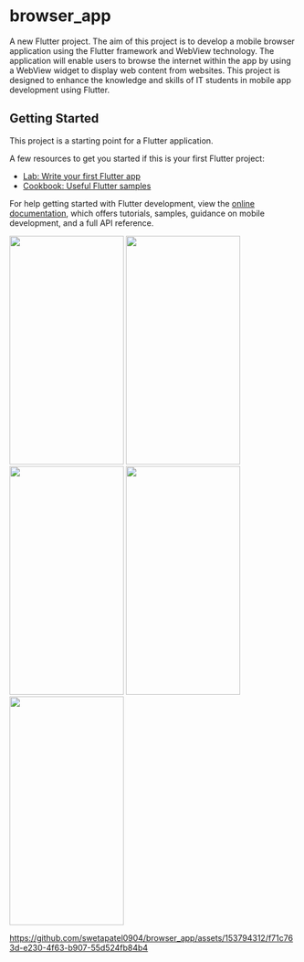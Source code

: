 # browser_app

A new Flutter project.
The aim of this project is to develop a mobile browser application using the Flutter framework
and WebView technology. The application will enable users to browse the internet within the app
by using a WebView widget to display web content from websites. This project is designed to
enhance the knowledge and skills of IT students in mobile app development using Flutter.

## Getting Started

This project is a starting point for a Flutter application.

A few resources to get you started if this is your first Flutter project:

- [Lab: Write your first Flutter app](https://docs.flutter.dev/get-started/codelab)
- [Cookbook: Useful Flutter samples](https://docs.flutter.dev/cookbook)

For help getting started with Flutter development, view the
[online documentation](https://docs.flutter.dev/), which offers tutorials,
samples, guidance on mobile development, and a full API reference.
<p>
  <img src = "https://github.com/swetapatel0904/browser_app/assets/153794312/ab52d74e-2269-40f6-b329-00351207af7a" height="400px" width="200px"/>
  <img src = "https://github.com/swetapatel0904/browser_app/assets/153794312/9983a7a6-7695-4314-b090-1cf39dcc1535" height="400px" width="200px"/>
  <img src = "https://github.com/swetapatel0904/browser_app/assets/153794312/a358c689-aff1-4e43-a95d-650e231ef037" height="400px" width="200px"/>
  <img src = "https://github.com/swetapatel0904/browser_app/assets/153794312/12f4be7d-c986-47e3-a6a9-e3f70a501909" height="400px" width="200px"/>
  <img src = "https://github.com/swetapatel0904/browser_app/assets/153794312/090f0183-fc58-46bb-bf1d-349f577d85d7" height="400px" width="200px"/>

https://github.com/swetapatel0904/browser_app/assets/153794312/f71c763d-e230-4f63-b907-55d524fb84b4
</p>

